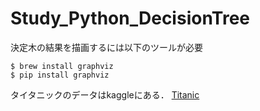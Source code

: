 # Study_Python_DecisionTree

決定木の結果を描画するには以下のツールが必要

```
$ brew install graphviz
$ pip install graphviz
```

タイタニックのデータはkaggleにある．
[Titanic](https://www.kaggle.com/c/titanic/data)